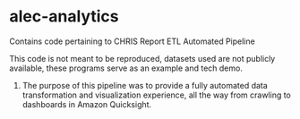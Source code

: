 # alec-analytics
Contains code pertaining to CHRIS Report ETL Automated Pipeline

This code is not meant to be reproduced, datasets used are not publicly available, these programs serve as an example and tech demo.

1. The purpose of this pipeline was to provide a fully automated data transformation and visualization experience, all the way from crawling to dashboards in Amazon Quicksight.
